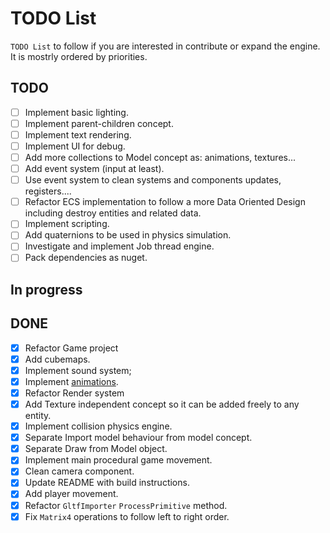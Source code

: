 # TODO List

`TODO List` to follow if you are interested in contribute or expand the engine. It is mostrly ordered by priorities.

## TODO

- [ ] Implement basic lighting.
- [ ] Implement parent-children concept.
- [ ] Implement text rendering.
- [ ] Implement UI for debug.
- [ ] Add more collections to Model concept as: animations, textures...
- [ ] Add event system (input at least).
- [ ] Use event system to clean systems and components updates, registers....
- [ ] Refactor ECS implementation to follow a more Data Oriented Design including destroy entities and related data.
- [ ] Implement scripting.
- [ ] Add quaternions to be used in physics simulation.
- [ ] Investigate and implement Job thread engine.
- [ ] Pack dependencies as nuget.

## In progress

## DONE
- [x] Refactor Game project
- [x] Add cubemaps.
- [x] Implement sound system;
- [x] Implement [animations](https://github.com/KhronosGroup/glTF-Tutorials/blob/main/gltfTutorial/gltfTutorial_007_Animations.md).
- [x] Refactor Render system
- [x] Add Texture independent concept so it can be added freely to any entity.
- [x] Implement collision physics engine.
- [x] Separate Import model behaviour from model concept.
- [x] Separate Draw from Model object.
- [x] Implement main procedural game movement.
- [x] Clean camera component.
- [x] Update README with build instructions.
- [x] Add player movement.
- [x] Refactor `GltfImporter` `ProcessPrimitive` method.
- [x] Fix `Matrix4` operations to follow left to right order.